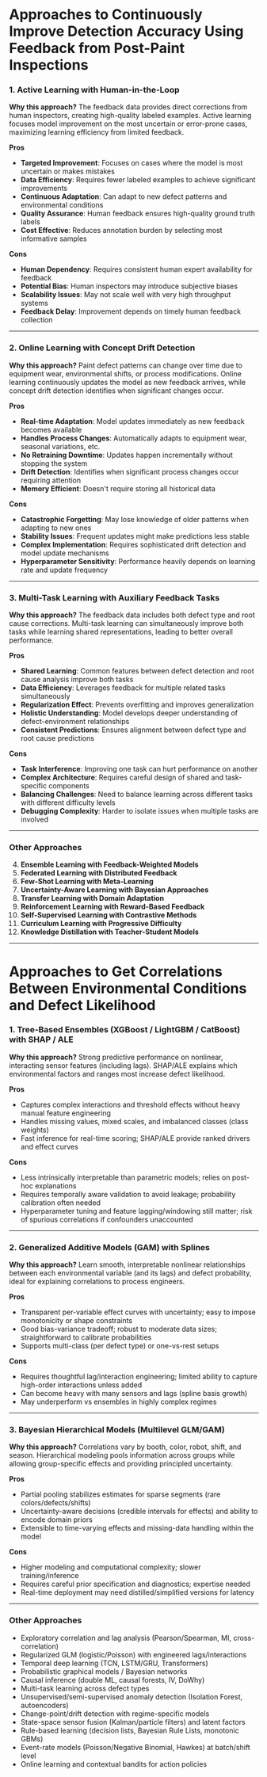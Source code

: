 # Approaches to Continuously Improve Detection Accuracy Using Feedback from Post-Paint Inspections

### 1. **Active Learning with Human-in-the-Loop**

**Why this approach?**
The feedback data provides direct corrections from human inspectors, creating high-quality labeled examples. Active learning focuses model improvement on the most uncertain or error-prone cases, maximizing learning efficiency from limited feedback.

**Pros**

* **Targeted Improvement**: Focuses on cases where the model is most uncertain or makes mistakes
* **Data Efficiency**: Requires fewer labeled examples to achieve significant improvements
* **Continuous Adaptation**: Can adapt to new defect patterns and environmental conditions
* **Quality Assurance**: Human feedback ensures high-quality ground truth labels
* **Cost Effective**: Reduces annotation burden by selecting most informative samples

**Cons**

* **Human Dependency**: Requires consistent human expert availability for feedback
* **Potential Bias**: Human inspectors may introduce subjective biases
* **Scalability Issues**: May not scale well with very high throughput systems
* **Feedback Delay**: Improvement depends on timely human feedback collection

---

### 2. **Online Learning with Concept Drift Detection**

**Why this approach?**
Paint defect patterns can change over time due to equipment wear, environmental shifts, or process modifications. Online learning continuously updates the model as new feedback arrives, while concept drift detection identifies when significant changes occur.

**Pros**

* **Real-time Adaptation**: Model updates immediately as new feedback becomes available
* **Handles Process Changes**: Automatically adapts to equipment wear, seasonal variations, etc.
* **No Retraining Downtime**: Updates happen incrementally without stopping the system
* **Drift Detection**: Identifies when significant process changes occur requiring attention
* **Memory Efficient**: Doesn't require storing all historical data

**Cons**

* **Catastrophic Forgetting**: May lose knowledge of older patterns when adapting to new ones
* **Stability Issues**: Frequent updates might make predictions less stable
* **Complex Implementation**: Requires sophisticated drift detection and model update mechanisms
* **Hyperparameter Sensitivity**: Performance heavily depends on learning rate and update frequency

---

### 3. **Multi-Task Learning with Auxiliary Feedback Tasks**

**Why this approach?**
The feedback data includes both defect type and root cause corrections. Multi-task learning can simultaneously improve both tasks while learning shared representations, leading to better overall performance.

**Pros**

* **Shared Learning**: Common features between defect detection and root cause analysis improve both tasks
* **Data Efficiency**: Leverages feedback for multiple related tasks simultaneously
* **Regularization Effect**: Prevents overfitting and improves generalization
* **Holistic Understanding**: Model develops deeper understanding of defect-environment relationships
* **Consistent Predictions**: Ensures alignment between defect type and root cause predictions

**Cons**

* **Task Interference**: Improving one task can hurt performance on another
* **Complex Architecture**: Requires careful design of shared and task-specific components
* **Balancing Challenges**: Need to balance learning across different tasks with different difficulty levels
* **Debugging Complexity**: Harder to isolate issues when multiple tasks are involved

---

### Other Approaches

4. **Ensemble Learning with Feedback-Weighted Models**
5. **Federated Learning with Distributed Feedback**
6. **Few-Shot Learning with Meta-Learning**
7. **Uncertainty-Aware Learning with Bayesian Approaches**
8. **Transfer Learning with Domain Adaptation**
9. **Reinforcement Learning with Reward-Based Feedback**
10. **Self-Supervised Learning with Contrastive Methods**
11. **Curriculum Learning with Progressive Difficulty**
12. **Knowledge Distillation with Teacher-Student Models**

---

# Approaches to Get Correlations Between Environmental Conditions and Defect Likelihood

### 1. **Tree-Based Ensembles (XGBoost / LightGBM / CatBoost) with SHAP / ALE**

**Why this approach?**
Strong predictive performance on nonlinear, interacting sensor features (including lags). SHAP/ALE explains which environmental factors and ranges most increase defect likelihood.

**Pros**

* Captures complex interactions and threshold effects without heavy manual feature engineering
* Handles missing values, mixed scales, and imbalanced classes (class weights)
* Fast inference for real-time scoring; SHAP/ALE provide ranked drivers and effect curves

**Cons**

* Less intrinsically interpretable than parametric models; relies on post-hoc explanations
* Requires temporally aware validation to avoid leakage; probability calibration often needed
* Hyperparameter tuning and feature lagging/windowing still matter; risk of spurious correlations if confounders unaccounted

---

### 2. **Generalized Additive Models (GAM) with Splines**

**Why this approach?**
Learn smooth, interpretable nonlinear relationships between each environmental variable (and its lags) and defect probability, ideal for explaining correlations to process engineers.

**Pros**

* Transparent per-variable effect curves with uncertainty; easy to impose monotonicity or shape constraints
* Good bias-variance tradeoff; robust to moderate data sizes; straightforward to calibrate probabilities
* Supports multi-class (per defect type) or one-vs-rest setups

**Cons**

* Requires thoughtful lag/interaction engineering; limited ability to capture high-order interactions unless added
* Can become heavy with many sensors and lags (spline basis growth)
* May underperform vs ensembles in highly complex regimes

---

### 3. **Bayesian Hierarchical Models (Multilevel GLM/GAM)**

**Why this approach?**
Correlations vary by booth, color, robot, shift, and season. Hierarchical modeling pools information across groups while allowing group-specific effects and providing principled uncertainty.

**Pros**

* Partial pooling stabilizes estimates for sparse segments (rare colors/defects/shifts)
* Uncertainty-aware decisions (credible intervals for effects) and ability to encode domain priors
* Extensible to time-varying effects and missing-data handling within the model

**Cons**

* Higher modeling and computational complexity; slower training/inference
* Requires careful prior specification and diagnostics; expertise needed
* Real-time deployment may need distilled/simplified versions for latency

---

### Other Approaches

* Exploratory correlation and lag analysis (Pearson/Spearman, MI, cross-correlation)
* Regularized GLM (logistic/Poisson) with engineered lags/interactions
* Temporal deep learning (TCN, LSTM/GRU, Transformers)
* Probabilistic graphical models / Bayesian networks
* Causal inference (double ML, causal forests, IV, DoWhy)
* Multi-task learning across defect types
* Unsupervised/semi-supervised anomaly detection (Isolation Forest, autoencoders)
* Change-point/drift detection with regime-specific models
* State-space sensor fusion (Kalman/particle filters) and latent factors
* Rule-based learning (decision lists, Bayesian Rule Lists, monotonic GBMs)
* Event-rate models (Poisson/Negative Binomial, Hawkes) at batch/shift level
* Online learning and contextual bandits for action policies

